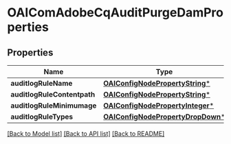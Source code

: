 # OAIComAdobeCqAuditPurgeDamProperties

## Properties
Name | Type | Description | Notes
------------ | ------------- | ------------- | -------------
**auditlogRuleName** | [**OAIConfigNodePropertyString***](OAIConfigNodePropertyString.md) |  | [optional] 
**auditlogRuleContentpath** | [**OAIConfigNodePropertyString***](OAIConfigNodePropertyString.md) |  | [optional] 
**auditlogRuleMinimumage** | [**OAIConfigNodePropertyInteger***](OAIConfigNodePropertyInteger.md) |  | [optional] 
**auditlogRuleTypes** | [**OAIConfigNodePropertyDropDown***](OAIConfigNodePropertyDropDown.md) |  | [optional] 

[[Back to Model list]](../README.md#documentation-for-models) [[Back to API list]](../README.md#documentation-for-api-endpoints) [[Back to README]](../README.md)


